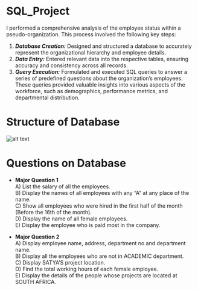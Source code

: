 # SQL_Project
I performed a comprehensive analysis of the employee status within a pseudo-organization. This process involved the following key steps:</br>
1) <b><i>Database Creation:</b></i> Designed and structured a database to accurately represent the organizational hierarchy and employee details.</br>
2) <b><i>Data Entry:</b></i> Entered relevant data into the respective tables, ensuring accuracy and consistency across all records.</br>
3) <b><i>Query Execution:</b></i> Formulated and executed SQL queries to answer a series of predefined questions about the organization’s employees. These queries provided valuable insights into various aspects of the workforce, such as demographics, performance metrics, and departmental distribution.

# Structure of Database
![alt text](https://github.com/vishal-verma-96/SQL_Project/blob/2c391b9221eade3f9ab66d069d997b60ef91ed61/structure.png)

# Questions on Database

- <b>Major Question 1</b></br>
A) List the salary of all the employees.</br>
B) Display the names of all employees with any “A” at any place of the name.</br>
C) Show all employees who were hired in the first half of the month (Before the 16th of the month).</br>
D) Display the name of all female employees.</br>
E) Display the employee who is paid most in the company.

- <b> Major Question 2</b></br>
A) Display employee name, address, department no and department name.</br>
B) Display all the employees who are not in ACADEMIC department.</br>
C) Display SATYA’S project location.</br>
D) Find the total working hours of each female employee.</br>
E) Display the details of the people whose projects are located at SOUTH AFRICA.
